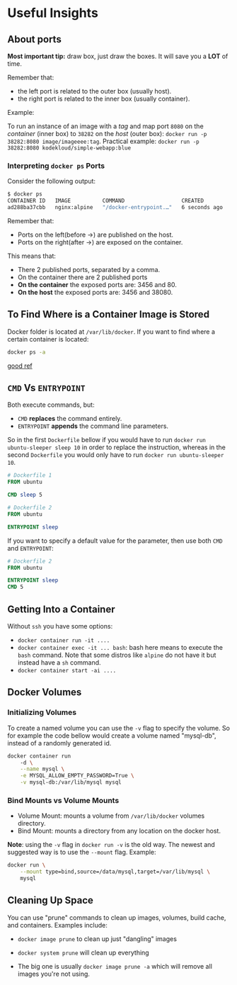 # Useful Insights


## About ports

**Most important tip:** draw box, just draw the boxes. It will save you a **LOT**
of time.

Remember that:

- the left port is related to the outer box (usually host).
- the right port is related to the inner box (usually container).

Example:

To run an instance of an image with a *tag* and map port `8080` on the *container*
(inner box) to `38282` on the *host* (outer box): `docker run -p 38282:8080 image/imageeee:tag`.
Practical example: `docker run -p 38282:8080 kodekloud/simple-webapp:blue`

### Interpreting `docker ps` Ports

Consider the following output:

```bash
$ docker ps
CONTAINER ID   IMAGE          COMMAND                  CREATED         STATUS         PORTS                                           NAMES
ad288ba37cbb   nginx:alpine   "/docker-entrypoint.…"   6 seconds ago   Up 5 seconds   0.0.0.0:3456->3456/tcp, 0.0.0.0:38080->80/tcp   dazzling_mayer
```

Remember that:

- Ports on the left(before ->) are published on the host.
- Ports on the right(after ->) are exposed on the container.

This means that:

- There 2 published ports, separated by a comma.
- On the container there are 2 published ports
- **On the container** the exposed ports are: 3456 and 80.
- **On the host** the exposed ports are: 3456 and 38080.

## To Find Where is a Container Image is Stored

Docker folder is located at `/var/lib/docker`. If you want to find
where a certain container is located:

```bash
docker ps -a
```

[good ref](https://www.freecodecamp.org/news/where-are-docker-images-stored-docker-container-paths-explained/)

## `CMD` Vs `ENTRYPOINT`

Both execute commands, but:

- `CMD` **replaces** the command entirely.
- `ENTRYPOINT` **appends** the command line parameters.

So in the first `Dockerfile` bellow if you would have to run
`docker run ubuntu-sleeper sleep 10` in order to replace the
instruction, whereas in the second `Dockerfile` you would only
have to run `docker run ubuntu-sleeper 10`.

```Dockerfile
# Dockerfile 1
FROM ubuntu

CMD sleep 5
```

```Dockerfile
# Dockerfile 2
FROM ubuntu

ENTRYPOINT sleep
```

If you want to specify a default value for the parameter, then
use both `CMD` and `ENTRYPOINT`:

```Dockerfile
# Dockerfile 2
FROM ubuntu

ENTRYPOINT sleep
CMD 5
```

## Getting Into a Container

Without `ssh` you have some options:

- `docker container run -it ....`
- `docker container exec -it ... bash`: bash here means to execute the `bash` command.
Note that some distros like `alpine` do not have it but instead have a `sh` command.
- `docker container start -ai ....`

## Docker Volumes

### Initializing Volumes

To create a named volume you can use the `-v` flag to specify the volume.
So for example the code bellow would create a volume named "mysql-db",
instead of a randomly generated id.

```bash
docker container run 
    -d \
    --name mysql \
    -e MYSQL_ALLOW_EMPTY_PASSWORD=True \
    -v mysql-db:/var/lib/mysql mysql
```

### Bind Mounts vs Volume Mounts

- Volume Mount: mounts a volume from `/var/lib/docker` volumes directory.
- Bind Mount: mounts a directory from any location on the docker host.

**Note**: using the `-v` flag in `docker run -v` is the old way. The
newest and suggested way is to use the `--mount` flag. Example:

```bash
docker run \
    --mount type=bind,source=/data/mysql,target=/var/lib/mysql \
    mysql
```

## Cleaning Up Space

You can use "prune" commands to clean up images, volumes, build cache, and containers. Examples include:

- `docker image prune` to clean up just "dangling" images

- `docker system prune` will clean up everything

- The big one is usually `docker image prune -a` which will remove all images you're not using.
